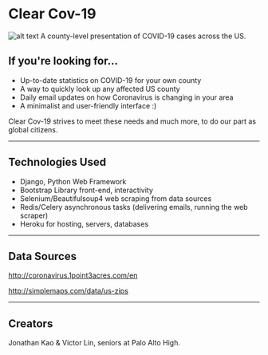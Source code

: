 # Clear Cov-19
![alt text](https://ibb.co/rtxq2Fb)
A county-level presentation of COVID-19 cases across the US.

## If you're looking for...
* Up-to-date statistics on COVID-19 for your own county
* A way to quickly look up any affected US county
* Daily email updates on how Coronavirus is changing in your area
* A minimalist and user-friendly interface :)

Clear Cov-19 strives to meet these needs and much more, to do our part as global citizens.

------------------

## Technologies Used
* Django, Python Web Framework
* Bootstrap Library front-end, interactivity
* Selenium/Beautifulsoup4 web scraping from data sources
* Redis/Celery asynchronous tasks (delivering emails, running the web scraper)
* Heroku for hosting, servers, databases
------------------

## Data Sources
http://coronavirus.1point3acres.com/en

http://simplemaps.com/data/us-zips

------------------

## Creators
Jonathan Kao & Victor Lin, seniors at Palo Alto High.
